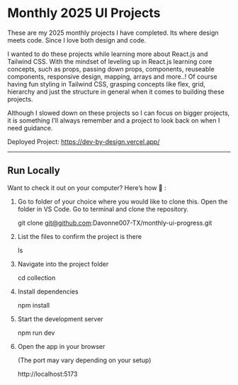 # Monthly 2025 UI Projects

These are my 2025 monthly projects I have completed. Its where design meets code. Since I love both design and code.

I wanted to do these projects while learning more about React.js and Tailwind CSS. With the mindset of leveling up in React.js learning core concepts, such as props, passing down props, components, reuseable components, responsive design, mapping, arrays and more..! Of course having fun styling in Tailwind CSS, grasping concepts like flex, grid, hierarchy and just the structure in general when it comes to building these projects.

Although I slowed down on these projects so I can focus on bigger projects, it is something I'll always remember and a project to look back on when I need guidance.

Deployed Project: https://dev-by-design.vercel.app/

---

## Run Locally

Want to check it out on your computer? Here’s how 🚀 :

1. Go to folder of your choice where you would like to clone this. Open the folder in VS Code. Go to terminal and clone the repository.

   git clone git@github.com:Davonne007-TX/monthly-ui-progress.git

2. List the files to confirm the project is there

   ls

3. Navigate into the project folder

   cd collection

4. Install dependencies

   npm install

5. Start the development server

   npm run dev

6. Open the app in your browser

   (The port may vary depending on your setup)

   http://localhost:5173
